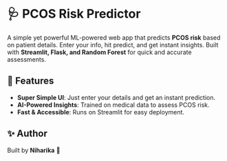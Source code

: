 # 🩺 PCOS Risk Predictor

A simple yet powerful ML-powered web app that predicts **PCOS risk** based on patient details. Enter your info, hit predict, and get instant insights. Built with **Streamlit, Flask, and Random Forest** for quick and accurate assessments.

## 🚀 Features
- **Super Simple UI**: Just enter your details and get an instant prediction.
- **AI-Powered Insights**: Trained on medical data to assess PCOS risk.
- **Fast & Accessible**: Runs on Streamlit for easy deployment.

## ✨ Author
Built by **Niharika** 🚀
